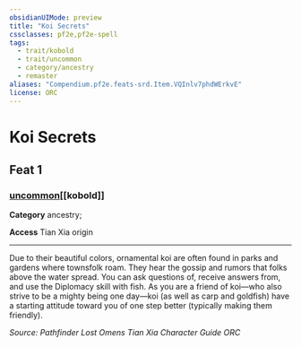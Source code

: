 ```yaml
---
obsidianUIMode: preview
title: "Koi Secrets"
cssclasses: pf2e,pf2e-spell
tags:
  - trait/kobold
  - trait/uncommon
  - category/ancestry
  - remaster
aliases: "Compendium.pf2e.feats-srd.Item.VQInlv7phdWErkvE"
license: ORC
---
```

# Koi Secrets
## Feat 1
### [uncommon](uncommon "Uncommon Rarity Trait")[[kobold]]

**Category** ancestry; 




**Access** Tian Xia origin

* * *

Due to their beautiful colors, ornamental koi are often found in parks and gardens where townsfolk roam. They hear the gossip and rumors that folks above the water spread. You can ask questions of, receive answers from, and use the Diplomacy skill with fish. As you are a friend of koi—who also strive to be a mighty being one day—koi (as well as carp and goldfish) have a starting attitude toward you of one step better (typically making them friendly).

*Source: Pathfinder Lost Omens Tian Xia Character Guide*
*ORC*